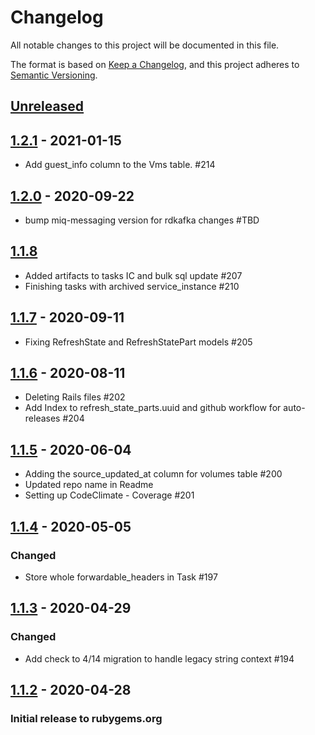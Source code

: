 # Changelog
All notable changes to this project will be documented in this file.

The format is based on [Keep a Changelog](https://keepachangelog.com/en/1.0.0/),
and this project adheres to [Semantic Versioning](https://semver.org/spec/v2.0.0.html).

## [Unreleased]

## [1.2.1] - 2021-01-15
- Add guest_info column to the Vms table. #214

## [1.2.0] - 2020-09-22
- bump miq-messaging version for rdkafka changes #TBD

## [1.1.8]
- Added artifacts to tasks IC and bulk sql update #207
- Finishing tasks with archived service_instance #210

## [1.1.7] - 2020-09-11
- Fixing RefreshState and RefreshStatePart models #205

## [1.1.6] - 2020-08-11
- Deleting Rails files #202
- Add Index to refresh_state_parts.uuid and github workflow for auto-releases #204

## [1.1.5] - 2020-06-04
- Adding the source_updated_at column for volumes table #200
- Updated repo name in Readme
- Setting up CodeClimate - Coverage #201

## [1.1.4] - 2020-05-05
### Changed
- Store whole forwardable_headers in Task #197

## [1.1.3] - 2020-04-29
### Changed
- Add check to 4/14 migration to handle legacy string context #194


## [1.1.2] - 2020-04-28
### Initial release to rubygems.org

[Unreleased]: https://github.com/RedHatInsights/topological_inventory-core/compare/v'1.2.1'...HEAD
[1.2.1]: https://github.com/RedHatInsights/topological_inventory-core/compare/v'1.2.0'...v'1.2.1'
[1.2.0]: https://github.com/RedHatInsights/topological_inventory-core/compare/v'1.1.8'...v'1.2.0'
[1.1.8]: https://github.com/RedHatInsights/topological_inventory-core/compare/v'1.1.7'...v'1.1.8'
[1.1.7]: https://github.com/RedHatInsights/topological_inventory-core/compare/v1.1.6...v'1.1.7'
[1.1.6]: https://github.com/RedHatInsights/topological_inventory-core/compare/v1.1.5...v1.1.6
[1.1.5]: https://github.com/RedHatInsights/topological_inventory-core/compare/v1.1.4...v1.1.5
[1.1.4]: https://github.com/RedHatInsights/topological_inventory-core/compare/v1.1.3...v1.1.4
[1.1.3]: https://github.com/RedHatInsights/topological_inventory-core/compare/v1.1.2...v1.1.3
[1.1.2]: https://github.com/RedHatInsights/topological_inventory-core/releases/v1.1.2
